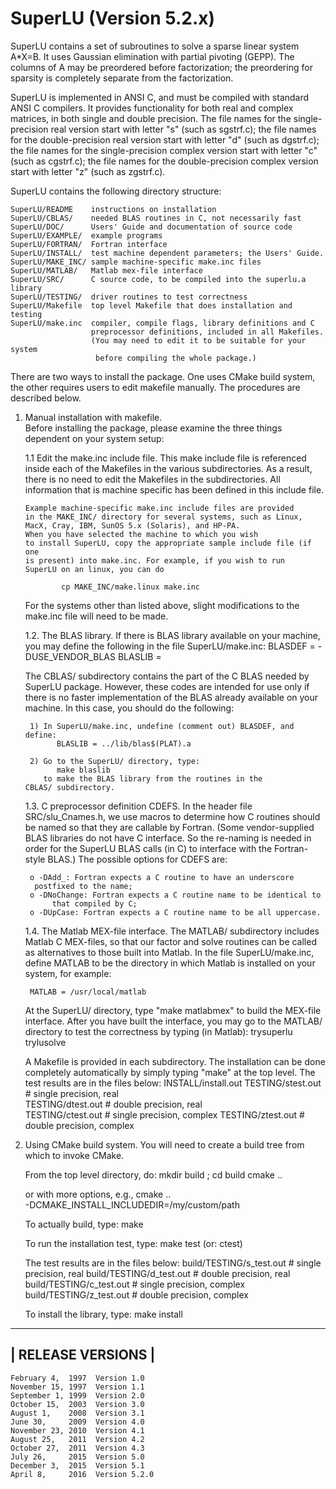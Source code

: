 SuperLU (Version 5.2.x)
=======================

SuperLU contains a set of subroutines to solve a sparse linear system 
A*X=B. It uses Gaussian elimination with partial pivoting (GEPP). 
The columns of A may be preordered before factorization; the 
preordering for sparsity is completely separate from the factorization.

SuperLU is implemented in ANSI C, and must be compiled with standard 
ANSI C compilers. It provides functionality for both real and complex
matrices, in both single and double precision. The file names for the 
single-precision real version start with letter "s" (such as sgstrf.c);
the file names for the double-precision real version start with letter "d"
(such as dgstrf.c); the file names for the single-precision complex
version start with letter "c" (such as cgstrf.c); the file names
for the double-precision complex version start with letter "z" 
(such as zgstrf.c).


SuperLU contains the following directory structure:

    SuperLU/README    instructions on installation
    SuperLU/CBLAS/    needed BLAS routines in C, not necessarily fast
    SuperLU/DOC/      Users' Guide and documentation of source code
    SuperLU/EXAMPLE/  example programs
    SuperLU/FORTRAN/  Fortran interface
    SuperLU/INSTALL/  test machine dependent parameters; the Users' Guide.
    SuperLU/MAKE_INC/ sample machine-specific make.inc files
    SuperLU/MATLAB/   Matlab mex-file interface
    SuperLU/SRC/      C source code, to be compiled into the superlu.a library
    SuperLU/TESTING/  driver routines to test correctness
    SuperLU/Makefile  top level Makefile that does installation and testing
    SuperLU/make.inc  compiler, compile flags, library definitions and C
                      preprocessor definitions, included in all Makefiles.
                      (You may need to edit it to be suitable for your system
                       before compiling the whole package.)

There are two ways to install the package. One uses CMake build system,
the other requires users to edit makefile manually.  The procedures
are described below.

1. Manual installation with makefile.      
   Before installing the package, please examine the three things dependent 
   on your system setup:

   1.1 Edit the make.inc include file.
       This make include file is referenced inside each of the Makefiles
       in the various subdirectories. As a result, there is no need to 
       edit the Makefiles in the subdirectories. All information that is
       machine specific has been defined in this include file. 

       Example machine-specific make.inc include files are provided 
       in the MAKE_INC/ directory for several systems, such as Linux,
       MacX, Cray, IBM, SunOS 5.x (Solaris), and HP-PA. 
       When you have selected the machine to which you wish 
       to install SuperLU, copy the appropriate sample include file (if one 
       is present) into make.inc. For example, if you wish to run 
       SuperLU on an linux, you can do

       	       cp MAKE_INC/make.linux make.inc
   
	For the systems other than listed above, slight modifications to the 
   	make.inc file will need to be made.
   
   1.2. The BLAS library.
       	If there is BLAS library available on your machine, you may define
       	the following in the file SuperLU/make.inc:
            BLASDEF = -DUSE_VENDOR_BLAS
            BLASLIB = <BLAS library you wish to link with>

   	The CBLAS/ subdirectory contains the part of the C BLAS needed by 
   	SuperLU package. However, these codes are intended for use only if 
	there is no faster implementation of the BLAS already available 
	on your machine. In this case, you should do the following:

    	1) In SuperLU/make.inc, undefine (comment out) BLASDEF, and define:
              BLASLIB = ../lib/blas$(PLAT).a

    	2) Go to the SuperLU/ directory, type:
              make blaslib
       	   to make the BLAS library from the routines in the	
	   CBLAS/ subdirectory.

   1.3. C preprocessor definition CDEFS.
   	In the header file SRC/slu_Cnames.h, we use macros to determine how
   	C routines should be named so that they are callable by Fortran.
   	(Some vendor-supplied BLAS libraries do not have C interface. So the 
    	re-naming is needed in order for the SuperLU BLAS calls (in C) to 
    	interface with the Fortran-style BLAS.)
   	The possible options for CDEFS are:

       	o -DAdd_: Fortran expects a C routine to have an underscore
		 postfixed to the name;
        o -DNoChange: Fortran expects a C routine name to be identical to
		     that compiled by C;
        o -DUpCase: Fortran expects a C routine name to be all uppercase.
   
   1.4. The Matlab MEX-file interface.
   	The MATLAB/ subdirectory includes Matlab C MEX-files, so that 
   	our factor and solve routines can be called as alternatives to those
    	built into Matlab. In the file SuperLU/make.inc, define MATLAB to be
	the directory in which Matlab is installed on your system, for example:

       	MATLAB = /usr/local/matlab

   	At the SuperLU/ directory, type "make matlabmex" to build the MEX-file
   	interface. After you have built the interface, you may go to the
	MATLAB/ directory to test the correctness by typing (in Matlab):
       		trysuperlu
       		trylusolve

   A Makefile is provided in each subdirectory. The installation can be done
   completely automatically by simply typing "make" at the top level.
   The test results are in the files below:
       INSTALL/install.out
       TESTING/stest.out   # single precision, real   
       TESTING/dtest.out   # double precision, real   
       TESTING/ctest.out   # single precision, complex
       TESTING/ztest.out   # double precision, complex


2. Using CMake build system. 
   You will need to create a build tree from which to invoke CMake.

   From the top level directory, do:
     	mkdir build ; cd build
   	cmake ..

     or with more options, e.g.,
        cmake .. \
	      -DCMAKE_INSTALL_INCLUDEDIR=/my/custom/path 	 

   To actually build, type:
   	make

   To run the installation test, type:
   	make test (or: ctest)

   	The test results are in the files below:
       	    build/TESTING/s_test.out   # single precision, real
       	    build/TESTING/d_test.out   # double precision, real
       	    build/TESTING/c_test.out   # single precision, complex
       	    build/TESTING/z_test.out   # double precision, complex

   To install the library, type:
        make install


--------------------
| RELEASE VERSIONS |
--------------------
    February 4,  1997  Version 1.0
    November 15, 1997  Version 1.1
    September 1, 1999  Version 2.0
    October 15,  2003  Version 3.0
    August 1,    2008  Version 3.1
    June 30,     2009  Version 4.0
    November 23, 2010  Version 4.1
    August 25,   2011  Version 4.2
    October 27,  2011  Version 4.3
    July 26,     2015  Version 5.0
    December 3,  2015  Version 5.1
    April 8,     2016  Version 5.2.0
